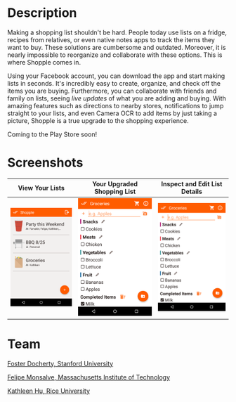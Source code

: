 # **Description**
Making a shopping list shouldn't be hard. People today use lists on a fridge, recipes from relatives, or even native notes apps to track the items they want to buy. These solutions are cumbersome and outdated. Moreover, it is nearly impossible to reorganize and collaborate with these options. This is where Shopple comes in.

Using your Facebook account, you can download the app and start making lists in seconds. It's incredibly easy to create, organize, and check off the items you are buying. Furthermore, you can collaborate with friends and family on lists, seeing *live updates* of what you are adding and buying. With amazing features such as directions to nearby stores, notifications to jump straight to your lists, and even Camera OCR to add items by just taking a picture, Shopple is a true upgrade to the shopping experience.

Coming to the Play Store soon!

# **Screenshots**
 View Your Lists           | Your Upgraded Shopping List | Inspect and Edit List Details
:-------------------------:|:---------------------------:|:------------------------:
 ![](shopple-1.png)        | ![](shopple-2.png)          | ![](shopple-2.png)

# **Team** 

[Foster Docherty, Stanford University](https://www.linkedin.com/in/andrew-foster-docherty-81a1b1133/)

[Felipe Monsalve, Massachusetts Institute of Technology](https://www.linkedin.com/in/felipe-monsalve-44a97812a/)

[Kathleen Hu, Rice University](https://www.linkedin.com/in/kathleen-hu-a20b6b138/)

